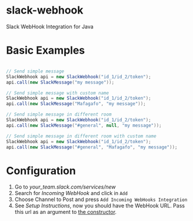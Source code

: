slack-webhook
=============

Slack WebHook Integration for Java

# Basic Examples

```java

// Send simple message
SlackWebhook api = new SlackWebhook("id_1/id_2/token");
api.call(new SlackMessage("my message"));

// Send simple message with custom name
SlackWebhook api = new SlackWebhook("id_1/id_2/token");
api.call(new SlackMessage("Mafagafo", "my message"));

// Send simple message in different room
SlackWebhook api = new SlackWebhook("id_1/id_2/token");
api.call(new SlackMessage("#general", null, "my message"));

// Send simple message in different room with custom name
SlackWebhook api = new SlackWebhook("id_1/id_2/token");
api.call(new SlackMessage("#general", "Mafagafo", "my message"));

```

# Configuration

1. Go to *your_team.slack.com/services/new*
2. Search for *Incoming WebHook* and click in `Add`
3. Choose Channel to Post and press `Add Incoming WebHooks Integration`
4. See *Setup Instructions*, now you should have the WebHook URL. Pass this url as an argument to [the constructor](/src/main/java/net/gpedro/integrations/slack/SlackWebhook.java.java#L15).
